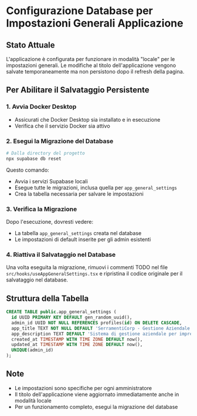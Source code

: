 # Configurazione Database per Impostazioni Generali Applicazione

## Stato Attuale
L'applicazione è configurata per funzionare in modalità "locale" per le impostazioni generali. Le modifiche al titolo dell'applicazione vengono salvate temporaneamente ma non persistono dopo il refresh della pagina.

## Per Abilitare il Salvataggio Persistente

### 1. Avvia Docker Desktop
- Assicurati che Docker Desktop sia installato e in esecuzione
- Verifica che il servizio Docker sia attivo

### 2. Esegui la Migrazione del Database
```bash
# Dalla directory del progetto
npx supabase db reset
```

Questo comando:
- Avvia i servizi Supabase locali
- Esegue tutte le migrazioni, inclusa quella per `app_general_settings`
- Crea la tabella necessaria per salvare le impostazioni

### 3. Verifica la Migrazione
Dopo l'esecuzione, dovresti vedere:
- La tabella `app_general_settings` creata nel database
- Le impostazioni di default inserite per gli admin esistenti

### 4. Riattiva il Salvataggio nel Database
Una volta eseguita la migrazione, rimuovi i commenti TODO nel file `src/hooks/useAppGeneralSettings.tsx` e ripristina il codice originale per il salvataggio nel database.

## Struttura della Tabella
```sql
CREATE TABLE public.app_general_settings (
  id UUID PRIMARY KEY DEFAULT gen_random_uuid(),
  admin_id UUID NOT NULL REFERENCES profiles(id) ON DELETE CASCADE,
  app_title TEXT NOT NULL DEFAULT 'SerramentiCorp - Gestione Aziendale',
  app_description TEXT DEFAULT 'Sistema di gestione aziendale per imprese di serramenti',
  created_at TIMESTAMP WITH TIME ZONE DEFAULT now(),
  updated_at TIMESTAMP WITH TIME ZONE DEFAULT now(),
  UNIQUE(admin_id)
);
```

## Note
- Le impostazioni sono specifiche per ogni amministratore
- Il titolo dell'applicazione viene aggiornato immediatamente anche in modalità locale
- Per un funzionamento completo, esegui la migrazione del database
